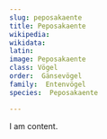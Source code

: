 ```yaml
---
slug: peposakaente
title: Peposakaente
wikipedia: 
wikidata: 
latin:
image: Peposakaente
class: Vögel
order:  Gänsevögel
family:  Entenvögel 
species:  Peposakaente

---
```


I am content.
